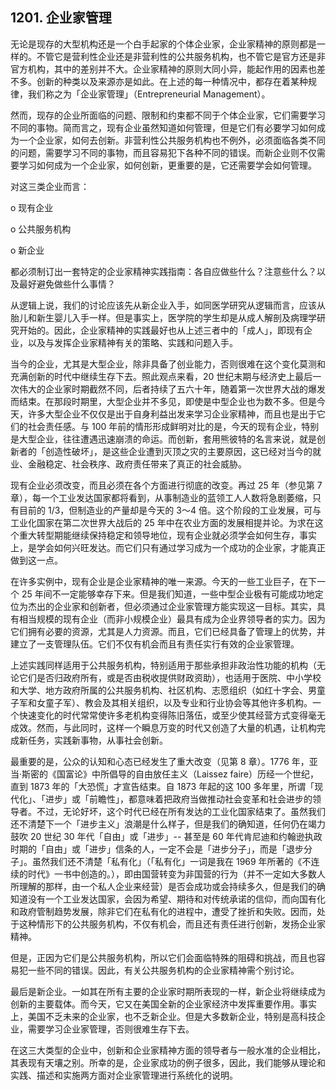 ## 1201. 企业家管理

无论是现存的大型机构还是一个白手起家的个体企业家，企业家精神的原则都是一样的。不管它是营利性企业还是非营利性的公共服务机构，也不管它是官方还是非官方机构，其中的差别并不大。企业家精神的原则大同小异，能起作用的因素也差不多。创新的种类以及来源亦是如此。在上述的每一种情况中，都存在着某种规律，我们称之为「企业家管理」（Entrepreneurial Management）。

然而，现存的企业所面临的问题、限制和约束都不同于个体企业家，它们需要学习不同的事物。简而言之，现有企业虽然知道如何管理，但是它们有必要学习如何成为一个企业家，如何去创新。非营利性公共服务机构也不例外，必须面临各类不同的问题，需要学习不同的事物，而且容易犯下各种不同的错误。而新企业则不仅需要学习如何成为一个企业家，如何创新，更重要的是，它还需要学会如何管理。

对这三类企业而言：

o 现有企业

o 公共服务机构

o 新企业

都必须制订出一套特定的企业家精神实践指南：各自应做些什么？注意些什么？以及最好避免做些什么事情？

从逻辑上说，我们的讨论应该先从新企业入手，如同医学研究从逻辑而言，应该从胎儿和新生婴儿入手一样。但是事实上，医学院的学生却是从成人解剖及病理学研究开始的。因此，企业家精神的实践最好也从上述三者中的「成人」，即现有企业，以及与发挥企业家精神有关的策略、实践和问题入手。

当今的企业，尤其是大型企业，除非具备了创业能力，否则很难在这个变化莫测和充满创新的时代中继续生存下去。照此观点来看，20 世纪末期与经济史上最后一次伟大的企业家时期截然不同，后者持续了五六十年，随着第一次世界大战的爆发而结束。在那段时期里，大型企业并不多见，即使是中型企业也为数不多。但是今天，许多大型企业不仅仅是出于自身利益出发来学习企业家精神，而且也是出于它们的社会责任感。与 100 年前的情形形成鲜明对比的是，今天的现有企业，特别是大型企业，往往遭遇迅速崩溃的命运。而创新，套用熊彼特的名言来说，就是创新者的「创造性破坏」，是这些企业遭到灭顶之灾的主要原因，这已经对当今的就业、金融稳定、社会秩序、政府责任带来了真正的社会威胁。

现有企业必须改变，而且必须在各个方面进行彻底的改变。再过 25 年（参见第 7 章），每一个工业发达国家都将看到，从事制造业的蓝领工人人数将急剧萎缩，只有目前的 1/3，但制造业的产量却是今天的 3～4 倍。这个阶段的工业发展，可与工业化国家在第二次世界大战后的 25 年中在农业方面的发展相提并论。为求在这个重大转型期能继续保持稳定和领导地位，现有企业就必须学会如何生存，事实上，是学会如何兴旺发达。而它们只有通过学习成为一个成功的企业家，才能真正做到这一点。

在许多实例中，现有企业是企业家精神的唯一来源。今天的一些工业巨子，在下一个 25 年间不一定能够幸存下来。但是我们知道，一些中型企业极有可能成功地定位为杰出的企业家和创新者，但必须通过企业家管理方能实现这一目标。其实，具有相当规模的现有企业（而非小规模企业）最具有成为企业界领导者的实力。因为它们拥有必要的资源，尤其是人力资源。而且，它们已经具备了管理上的优势，并建立了一支管理队伍。它们不仅有机会而且有责任实行有效的企业家管理。

上述实践同样适用于公共服务机构，特别适用于那些承担非政治性功能的机构（无论它们是否归政府所有，或是否由税收提供财政资助），也适用于医院、中小学校和大学、地方政府所属的公共服务机构、社区机构、志愿组织（如红十字会、男童子军和女童子军）、教会及其相关组织，以及专业和行业协会等其他许多机构。一个快速变化的时代常常使许多老机构变得陈旧落伍，或至少使其经营方式变得毫无成效。然而，与此同时，这样一个瞬息万变的时代又创造了大量的机遇，让机构完成新任务，实践新事物，从事社会创新。

最重要的是，公众的认知和心态已经发生了重大改变（见第 8 章）。1776 年，亚当·斯密的《国富论》中所倡导的自由放任主义（Laissez faire）历经一个世纪，直到 1873 年的「大恐慌」才宣告结束。自 1873 年起的这 100 多年里，所谓「现代化」、「进步」或「前瞻性」，都意味着把政府当做推动社会变革和社会进步的领导者。不过，无论好坏，这个时代已经在所有发达的工业化国家结束了。虽然我们还不清楚下一个「进步主义」浪潮是什么样子，但是我们的确知道，任何仍在竭力鼓吹 20 世纪 30 年代「自由」或「进步」-- 甚至是 60 年代肯尼迪和约翰逊执政时期的「自由」或「进步」信条的人，一定不会是「进步分子」，而是「退步分子」。虽然我们还不清楚「私有化」（「私有化」一词是我在 1969 年所著的《不连续的时代》一书中创造的。），即由国营转变为非国营的行为（并不一定如大多数人所理解的那样，由一个私人企业来经营）是否会成功或会持续多久，但是我们的确知道没有一个工业发达国家，会因为希望、期待和对传统承诺的信仰，而向国有化和政府管制趋势发展，除非它们在私有化的进程中，遭受了挫折和失败。因而，处于这种情形下的公共服务机构，不仅有机会，而且还有责任进行创新，发扬企业家精神。

但是，正因为它们是公共服务机构，所以它们会面临特殊的阻碍和挑战，而且也容易犯一些不同的错误。因此，有关公共服务机构的企业家精神需个别讨论。

最后是新企业。一如其在所有主要的企业家时期所表现的一样，新企业将继续成为创新的主要载体。而今天，它又在美国全新的企业家经济中发挥重要作用。事实上，美国不乏未来的企业家，也不乏新企业。但是大多数新企业，特别是高科技企业，需要学习企业家管理，否则很难生存下去。

在这三大类型的企业中，创新和企业家精神方面的领导者与一般水准的企业相比，其表现有天壤之别。所幸的是，企业家成功的例子很多，因此，我们能够从理论和实践、描述和实施两方面对企业家管理进行系统化的说明。